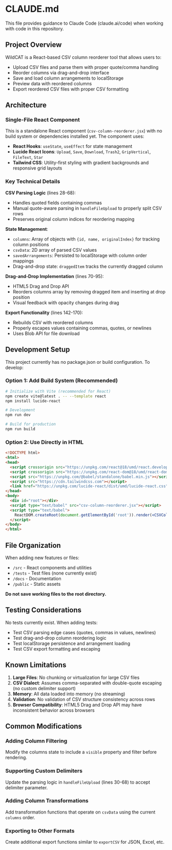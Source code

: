 # CLAUDE.md

This file provides guidance to Claude Code (claude.ai/code) when working with code in this repository.

## Project Overview

WildCAT is a React-based CSV column reorderer tool that allows users to:
- Upload CSV files and parse them with proper quote/comma handling
- Reorder columns via drag-and-drop interface
- Save and load column arrangements to localStorage
- Preview data with reordered columns
- Export reordered CSV files with proper CSV formatting

## Architecture

### Single-File React Component

This is a standalone React component (`csv-column-reorderer.jsx`) with no build system or dependencies installed yet. The component uses:

- **React Hooks**: `useState`, `useEffect` for state management
- **Lucide React Icons**: `Upload`, `Save`, `Download`, `Trash2`, `GripVertical`, `FileText`, `Star`
- **Tailwind CSS**: Utility-first styling with gradient backgrounds and responsive grid layouts

### Key Technical Details

**CSV Parsing Logic** (lines 28-68):
- Handles quoted fields containing commas
- Manual quote-aware parsing in `handleFileUpload` to properly split CSV rows
- Preserves original column indices for reordering mapping

**State Management**:
- `columns`: Array of objects with `{id, name, originalIndex}` for tracking column positions
- `csvData`: 2D array of parsed CSV values
- `savedArrangements`: Persisted to localStorage with column order mappings
- Drag-and-drop state: `draggedItem` tracks the currently dragged column

**Drag-and-Drop Implementation** (lines 70-95):
- HTML5 Drag and Drop API
- Reorders columns array by removing dragged item and inserting at drop position
- Visual feedback with opacity changes during drag

**Export Functionality** (lines 142-170):
- Rebuilds CSV with reordered columns
- Properly escapes values containing commas, quotes, or newlines
- Uses Blob API for file download

## Development Setup

This project currently has no package.json or build configuration. To develop:

### Option 1: Add Build System (Recommended)

```bash
# Initialize with Vite (recommended for React)
npm create vite@latest . -- --template react
npm install lucide-react

# Development
npm run dev

# Build for production
npm run build
```

### Option 2: Use Directly in HTML

```html
<!DOCTYPE html>
<html>
<head>
  <script crossorigin src="https://unpkg.com/react@18/umd/react.development.js"></script>
  <script crossorigin src="https://unpkg.com/react-dom@18/umd/react-dom.development.js"></script>
  <script src="https://unpkg.com/@babel/standalone/babel.min.js"></script>
  <script src="https://cdn.tailwindcss.com"></script>
  <link href="https://unpkg.com/lucide-react/dist/umd/lucide-react.css" rel="stylesheet">
</head>
<body>
  <div id="root"></div>
  <script type="text/babel" src="csv-column-reorderer.jsx"></script>
  <script type="text/babel">
    ReactDOM.createRoot(document.getElementById('root')).render(<CSVColumnReorderer />);
  </script>
</body>
</html>
```

## File Organization

When adding new features or files:
- `/src` - React components and utilities
- `/tests` - Test files (none currently exist)
- `/docs` - Documentation
- `/public` - Static assets

**Do not save working files to the root directory.**

## Testing Considerations

No tests currently exist. When adding tests:
- Test CSV parsing edge cases (quotes, commas in values, newlines)
- Test drag-and-drop column reordering logic
- Test localStorage persistence and arrangement loading
- Test CSV export formatting and escaping

## Known Limitations

1. **Large Files**: No chunking or virtualization for large CSV files
2. **CSV Dialect**: Assumes comma-separated with double-quote escaping (no custom delimiter support)
3. **Memory**: All data loaded into memory (no streaming)
4. **Validation**: No validation of CSV structure consistency across rows
5. **Browser Compatibility**: HTML5 Drag and Drop API may have inconsistent behavior across browsers

## Common Modifications

### Adding Column Filtering
Modify the columns state to include a `visible` property and filter before rendering.

### Supporting Custom Delimiters
Update the parsing logic in `handleFileUpload` (lines 30-68) to accept delimiter parameter.

### Adding Column Transformations
Add transformation functions that operate on `csvData` using the current `columns` order.

### Exporting to Other Formats
Create additional export functions similar to `exportCSV` for JSON, Excel, etc.
